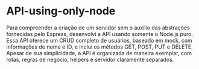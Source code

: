 # API-using-only-node

Para compreender a criação de um servidor sem o auxílio das abstrações fornecidas pelo Express, desenvolvi a API usando somente o Node.js puro. Essa API oferece um CRUD completo de usuários, baseado em mock, com informações de nome e ID, e inclui os métodos GET, POST, PUT e DELETE. Apesar de sua simplicidade, a API é organizada de maneira exemplar, com rotas, regras de negócio, helpers e servidor claramente separados.

